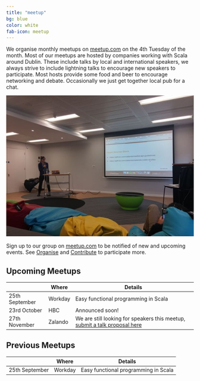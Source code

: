 ```yaml
---
title: "meetup"
bg: blue
color: white
fab-icon: meetup
---
```


We organise monthly meetups on [meetup.com](https://https://www.meetup.com/Dublin-Scala-users-group) on the 4th Tuesday of the month. Most of our meetups are hosted by companies working with Scala around Dublin. These include talks by local and international speakers, we always strive to include lightning talks to encourage new speakers to participate. Most hosts provide some food and beer to encourage networking and debate. Occasionally we just get together local pub for a chat.

<img src="img/meetup.jpeg"/>

Sign up to our group on [meetup.com](https://https://www.meetup.com/Dublin-Scala-users-group) to be notified of new and upcoming events.  See [Organise](#Organise) and [Contribute](#Contribute) to participate more.

## Upcoming Meetups

| | Where | Details |
|-|-------|---------|
| 25th September | Workday | Easy functional programming in Scala |
| 23rd October | HBC | Announced soon! |
| 27th November | Zalando | We are still looking for speakers this meetup, [submit a talk proposal here](https://goo.gl/forms/w7dhysAscPJPb6452) |


## Previous Meetups

| | Where | Details |
|-|-------|---------|
| 25th September | Workday | Easy functional programming in Scala |
